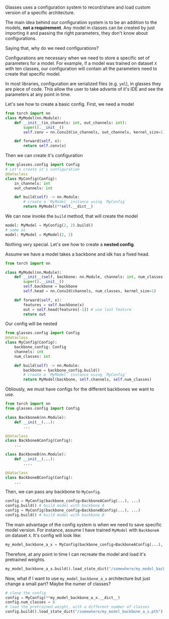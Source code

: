 Glasses uses a configuration system to record/share and load custom version of a specific architecture. 

The main idea behind our configuration system is to be an addition to the models, **not a requirement**. Any model in classes can be created by just importing it and passing the right parameters, they don't know about configurations.

Saying that, why do we need configurations? 

Configurations are necessary when we need to store a specific set of parameters for a model. For example, if a model was trained on dataset `X` with ten classes, our configuration will contain all the parameters need to create that specific model.

In most libraries, configuration are serialized files (e.g. `yml`), in glasses they are piece of code. This allow the user to take advante of it's IDE and see the parameters at any point in time.


Let's see how to create a basic config. First, we need a model

```python
from torch import nn
class MyModel(nn.Module):
    def __init__(in_channels: int, out_channels: int):
        super().__init__()
        self.conv = nn.Conv2d(in_channels, out_channels, kernel_size=1)

    def forward(self, x):
        return self.conv(x)
```

Then we can create it's configuration

```python
from glasses.config import Config
# Let's create it's configuration
@dataclass
class MyConfig(Config):
    in_channels: int
    out_channels: int

    def build(self) -> nn.Module:
        # create a `MyModel` instance using `MyConfig`
        return MyModel(**self.__dict__)
```

We can now invoke the `build` method, that will create the model

```python
model: MyModel = MyConfig(2, 2).build()
# same as
model: MyModel = MyModel(2, 2)
```

Nothing very special. Let's see how to create a **nested config**. 

Assume we have a model takes a backbone and idk has a fixed head.

```python
from torch import nn

class MyModel(nn.Module):
    def __init__(self, backbone: nn.Module, channels: int, num_classes: int):
        super().__init__()
        self.backbone = backbone
        self.head = nn.Conv2d(channels, num_classes, kernel_size=1)

    def forward(self, x):
        features = self.backbone(x)
        out = self.head(features[-1]) # use last feature
        return out
```

Our config will be nested

```python
from glasses.config import Config
@dataclass
class MyConfig(Config):
    backbone_config: Config
    channels: int
    num_classes: int

    def build(self) -> nn.Module:
        backbone = backbone_config.build()
        # create a `MyModel` instance using `MyConfig`
        return MyModel(backbone, self.channels, self.num_classes)
```

Obliously, we must have configs for the different backbones we want to use.


```python
from torch import nn
from glasses.config import Config

class BackboneA(nn.Module):
    def __init__(...):
        ...

@dataclass
class BackboneAConfig(Config):
    ...

class BackboneB(nn.Module):
    def __init__(...):
        ....

@dataclass
class BackboneBConfig(Config):
    ...
```

Then, we can pass any backbone to `MyConfig`.

```python
config = MyConfig(backbone_config=BackboneAConfig(...), ...)
config.build() # build model with backbone A
config = MyConfig(backbone_config=BackboneBConfig(...), ...)
config.build() # build model with backbone B
```
The main advantage of the config system is when we need to save specific model version. For instance, assume I have trained `MyModel` with `BackboneA` on dataset `X`. It's config will look like:


```python
my_model_backbone_a_x = MyConfig(backbone_config=BackboneAConfig(...), channels=64, num_classes=10)

```

Therefore, at any point in time I can recreate the model and load it's pretrained weights.

```python
my_model_backbone_a_x.build().load_state_dict("/somewhere/my_model_backbone_a_x.pth")
```

Now, what if I want to use `my_model_backbone_a_x` architecture but just change a small part? Maybe the numer of classes?


```python
# clone the config
config = MyConfig(**my_model_backbone_a_x.__dict__)
config.num_classes = 8
# load the pretrained weight, with a different number of classes
config.build().load_state_dict("/somewhere/my_model_backbone_a_x.pth")
```

